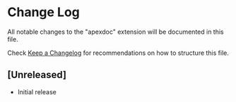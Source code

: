 # Change Log

All notable changes to the "apexdoc" extension will be documented in this file.

Check [Keep a Changelog](http://keepachangelog.com/) for recommendations on how to structure this file.

## [Unreleased]

- Initial release